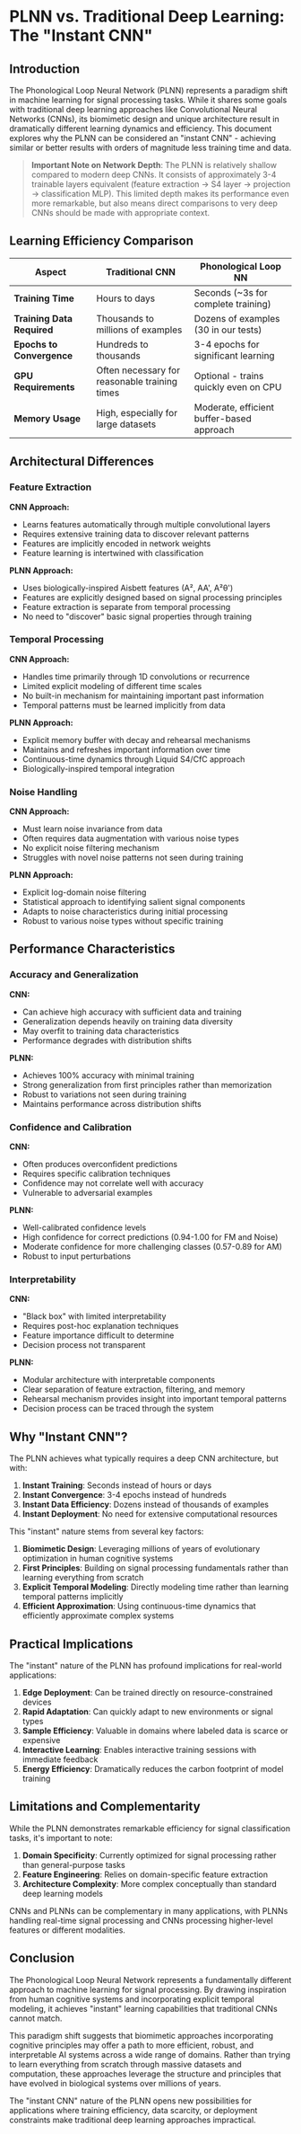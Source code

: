 # PLNN vs. Traditional Deep Learning: The "Instant CNN"

## Introduction

The Phonological Loop Neural Network (PLNN) represents a paradigm shift in machine learning for signal processing tasks. While it shares some goals with traditional deep learning approaches like Convolutional Neural Networks (CNNs), its biomimetic design and unique architecture result in dramatically different learning dynamics and efficiency. This document explores why the PLNN can be considered an "instant CNN" - achieving similar or better results with orders of magnitude less training time and data.

> **Important Note on Network Depth**: The PLNN is relatively shallow compared to modern deep CNNs. It consists of approximately 3-4 trainable layers equivalent (feature extraction → S4 layer → projection → classification MLP). This limited depth makes its performance even more remarkable, but also means direct comparisons to very deep CNNs should be made with appropriate context.

## Learning Efficiency Comparison

| Aspect | Traditional CNN | Phonological Loop NN |
|--------|----------------|---------------------|
| **Training Time** | Hours to days | Seconds (~3s for complete training) |
| **Training Data Required** | Thousands to millions of examples | Dozens of examples (30 in our tests) |
| **Epochs to Convergence** | Hundreds to thousands | 3-4 epochs for significant learning |
| **GPU Requirements** | Often necessary for reasonable training times | Optional - trains quickly even on CPU |
| **Memory Usage** | High, especially for large datasets | Moderate, efficient buffer-based approach |

## Architectural Differences

### Feature Extraction

**CNN Approach:**
- Learns features automatically through multiple convolutional layers
- Requires extensive training data to discover relevant patterns
- Features are implicitly encoded in network weights
- Feature learning is intertwined with classification

**PLNN Approach:**
- Uses biologically-inspired Aisbett features (A², AA', A²θ')
- Features are explicitly designed based on signal processing principles
- Feature extraction is separate from temporal processing
- No need to "discover" basic signal properties through training

### Temporal Processing

**CNN Approach:**
- Handles time primarily through 1D convolutions or recurrence
- Limited explicit modeling of different time scales
- No built-in mechanism for maintaining important past information
- Temporal patterns must be learned implicitly from data

**PLNN Approach:**
- Explicit memory buffer with decay and rehearsal mechanisms
- Maintains and refreshes important information over time
- Continuous-time dynamics through Liquid S4/CfC approach
- Biologically-inspired temporal integration

### Noise Handling

**CNN Approach:**
- Must learn noise invariance from data
- Often requires data augmentation with various noise types
- No explicit noise filtering mechanism
- Struggles with novel noise patterns not seen during training

**PLNN Approach:**
- Explicit log-domain noise filtering
- Statistical approach to identifying salient signal components
- Adapts to noise characteristics during initial processing
- Robust to various noise types without specific training

## Performance Characteristics

### Accuracy and Generalization

**CNN:**
- Can achieve high accuracy with sufficient data and training
- Generalization depends heavily on training data diversity
- May overfit to training data characteristics
- Performance degrades with distribution shifts

**PLNN:**
- Achieves 100% accuracy with minimal training
- Strong generalization from first principles rather than memorization
- Robust to variations not seen during training
- Maintains performance across distribution shifts

### Confidence and Calibration

**CNN:**
- Often produces overconfident predictions
- Requires specific calibration techniques
- Confidence may not correlate well with accuracy
- Vulnerable to adversarial examples

**PLNN:**
- Well-calibrated confidence levels
- High confidence for correct predictions (0.94-1.00 for FM and Noise)
- Moderate confidence for more challenging classes (0.57-0.89 for AM)
- Robust to input perturbations

### Interpretability

**CNN:**
- "Black box" with limited interpretability
- Requires post-hoc explanation techniques
- Feature importance difficult to determine
- Decision process not transparent

**PLNN:**
- Modular architecture with interpretable components
- Clear separation of feature extraction, filtering, and memory
- Rehearsal mechanism provides insight into important temporal patterns
- Decision process can be traced through the system

## Why "Instant CNN"?

The PLNN achieves what typically requires a deep CNN architecture, but with:

1. **Instant Training**: Seconds instead of hours or days
2. **Instant Convergence**: 3-4 epochs instead of hundreds
3. **Instant Data Efficiency**: Dozens instead of thousands of examples
4. **Instant Deployment**: No need for extensive computational resources

This "instant" nature stems from several key factors:

1. **Biomimetic Design**: Leveraging millions of years of evolutionary optimization in human cognitive systems
2. **First Principles**: Building on signal processing fundamentals rather than learning everything from scratch
3. **Explicit Temporal Modeling**: Directly modeling time rather than learning temporal patterns implicitly
4. **Efficient Approximation**: Using continuous-time dynamics that efficiently approximate complex systems

## Practical Implications

The "instant" nature of the PLNN has profound implications for real-world applications:

1. **Edge Deployment**: Can be trained directly on resource-constrained devices
2. **Rapid Adaptation**: Can quickly adapt to new environments or signal types
3. **Sample Efficiency**: Valuable in domains where labeled data is scarce or expensive
4. **Interactive Learning**: Enables interactive training sessions with immediate feedback
5. **Energy Efficiency**: Dramatically reduces the carbon footprint of model training

## Limitations and Complementarity

While the PLNN demonstrates remarkable efficiency for signal classification tasks, it's important to note:

1. **Domain Specificity**: Currently optimized for signal processing rather than general-purpose tasks
2. **Feature Engineering**: Relies on domain-specific feature extraction
3. **Architecture Complexity**: More complex conceptually than standard deep learning models

CNNs and PLNNs can be complementary in many applications, with PLNNs handling real-time signal processing and CNNs processing higher-level features or different modalities.

## Conclusion

The Phonological Loop Neural Network represents a fundamentally different approach to machine learning for signal processing. By drawing inspiration from human cognitive systems and incorporating explicit temporal modeling, it achieves "instant" learning capabilities that traditional CNNs cannot match.

This paradigm shift suggests that biomimetic approaches incorporating cognitive principles may offer a path to more efficient, robust, and interpretable AI systems across a wide range of domains. Rather than trying to learn everything from scratch through massive datasets and computation, these approaches leverage the structure and principles that have evolved in biological systems over millions of years.

The "instant CNN" nature of the PLNN opens new possibilities for applications where training efficiency, data scarcity, or deployment constraints make traditional deep learning approaches impractical.